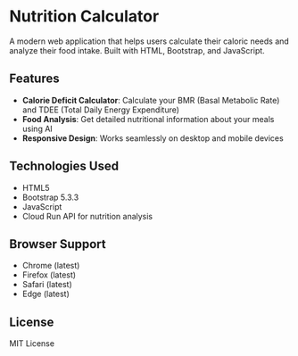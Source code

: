 # Nutrition Calculator

A modern web application that helps users calculate their caloric needs and analyze their food intake. Built with HTML, Bootstrap, and JavaScript.

## Features

- **Calorie Deficit Calculator**: Calculate your BMR (Basal Metabolic Rate) and TDEE (Total Daily Energy Expenditure)
- **Food Analysis**: Get detailed nutritional information about your meals using AI
- **Responsive Design**: Works seamlessly on desktop and mobile devices

## Technologies Used

- HTML5
- Bootstrap 5.3.3
- JavaScript
- Cloud Run API for nutrition analysis

## Browser Support

- Chrome (latest)
- Firefox (latest)
- Safari (latest)
- Edge (latest)

## License

MIT License 